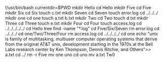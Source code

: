 !/usr/bin/bash
currentdir=$PWD
mkdir Hello
cd Hello
mkdir Five
cd Five
mkdir Six
cd Six
touch c.txt
mkdir Seven
cd Seven
touch error.log
cd ../../../
mkdir one
cd one
touch a.txt b.txt
mkdir Two
cd Two
touch d.txt
mkdir Three
cd Three
touch e.txt
mkdir Four
cd Four
touch access.log
cd ../../../../../
cd Hello
tree
find -name "*.log"
cd Five/Six/Seven
rm error.log
cd ../../../
cd one/Two/Three/Four
rm access.log
cd ../../../../
cd one
echo "unix is family of multitasking, multiuser computer operating systems that derive from the original AT&T unix, development starting in the 1970s at the Bell Labs research center by Ken Thompson, Dennis Ritchie, and Others">> a.txt
cd ../
rm -r Five
mv one uno
cd uno
mv a.txt Tw0
